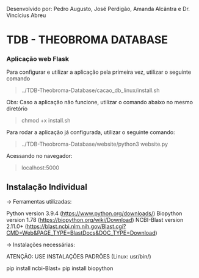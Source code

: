 Desenvolvido por: Pedro Augusto, José Perdigão, Amanda Alcântra e Dr. Vincícius Abreu

# TDB - THEOBROMA DATABASE

### Aplicação web Flask 


Para configurar e utilizar a aplicação pela primeira vez, utilizar o seguinte comando

> ../TDB-Theobroma-Database/cacao_db_linux/install.sh

Obs: Caso a aplicação não funcione, utilizar o comando abaixo no mesmo diretório

> chmod +x install.sh

Para rodar a aplicação já configurada, utilizar o seguinte comando:

> ../TDB-Theobroma-Database/website/python3 website.py

Acessando no navegador:

> localhost:5000

## Instalação Individual

-> Ferramentas utilizadas:

Python version 3.9.4 (https://www.python.org/downloads/) 
Biopython version 1.78 (https://biopython.org/wiki/Download)
NCBI-Blast version 2.11.0+ (https://blast.ncbi.nlm.nih.gov/Blast.cgi?CMD=Web&PAGE_TYPE=BlastDocs&DOC_TYPE=Download)

-> Instalações necessárias:

ATENÇÃO: USE INSTALAÇÕES PADRÕES (Linux: usr/bin/)

pip install ncbi-Blast+
pip install biopython
